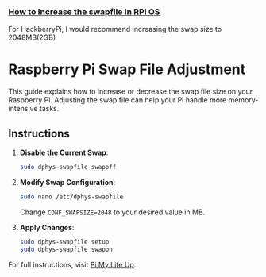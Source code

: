 ### [How to increase the swapfile in RPi OS](https://pimylifeup.com/raspberry-pi-swap-file/)
For HackberryPi, I would recommend increasing the swap size to 2048MB(2GB)  

# Raspberry Pi Swap File Adjustment

This guide explains how to increase or decrease the swap file size on your Raspberry Pi. Adjusting the swap file can help your Pi handle more memory-intensive tasks.

## Instructions

1. **Disable the Current Swap**:
   ```bash
   sudo dphys-swapfile swapoff
   ```

2. **Modify Swap Configuration**:
   ```bash
   sudo nano /etc/dphys-swapfile
   ```
   Change `CONF_SWAPSIZE=2048` to your desired value in MB.

3. **Apply Changes**:
   ```bash
   sudo dphys-swapfile setup
   sudo dphys-swapfile swapon
   ```

For full instructions, visit [Pi My Life Up](https://pimylifeup.com/raspberry-pi-swap-file/).